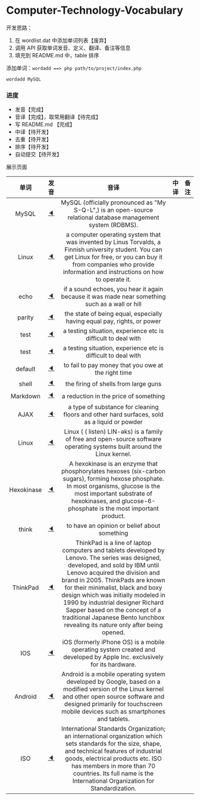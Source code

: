 # Computer-Technology-Vocabulary

开发思路：
1. 在 wordlist.dat 中添加单词列表【废弃】
2. 调用 API  获取单词发音、定义、翻译、备注等信息
3. 填充到 README.md 中，table 排序

添加单词：``wordadd ==> php path/to/project/index.php``
```shell
wordadd MySQL
```



###  进度

- 发音【完成】
- 音译【完成】，取常用翻译【待完成】
- 写 README.md 【完成】
- 中译【待开发】
- 去重【待开发】
- 排序【待开发】
- 自动提交【待开发】



展示页面

| 单词 | 发音 | 音译 | 中译 | 备注 |
| :--: | :--: | :--: | :--: | :--: |
| MySQL |[:speaker:](http://dict.youdao.com/dictvoice?audio=MySQL) | MySQL (officially pronounced as  "My S-Q-L",) is an open-source relational database management system (RDBMS). |      |      |
| Linux |[:speaker:](http://dict.youdao.com/dictvoice?audio=Linux) | a computer operating system that was invented by Linus Torvalds, a Finnish university student. You can get Linux for free, or you can buy it from companies who provide information and instructions on how to operate it. |      |      |
| echo |[:speaker:](http://dict.youdao.com/dictvoice?audio=echo) | if a sound echoes, you hear it again because it was made near something such as a wall or hill |      |      |
| parity |[:speaker:](http://dict.youdao.com/dictvoice?audio=parity) | the state of being equal, especially having equal pay, rights, or power |      |      |
| test |[:speaker:](http://dict.youdao.com/dictvoice?audio=test) | a testing situation, experience etc is difficult to deal with |      |      |
| test |[:speaker:](http://dict.youdao.com/dictvoice?audio=test) | a testing situation, experience etc is difficult to deal with |      |      |
| default |[:speaker:](http://dict.youdao.com/dictvoice?audio=default) | to fail to pay money that you owe at the right time |      |      |
| shell |[:speaker:](http://dict.youdao.com/dictvoice?audio=shell) | the firing of shells from large guns |      |      |
| Markdown |[:speaker:](http://dict.youdao.com/dictvoice?audio=Markdown) | a reduction in the price of something |      |      |
| AJAX |[:speaker:](http://dict.youdao.com/dictvoice?audio=AJAX) | a type of substance for cleaning floors and other hard surfaces, sold as a liquid or powder |      |      |
| Linux |[:speaker:](http://dict.youdao.com/dictvoice?audio=Linux) | Linux ( ( listen) LIN-əks) is a family of free and open-source software operating systems built around the Linux kernel. |      |      |
| Hexokinase |[:speaker:](http://dict.youdao.com/dictvoice?audio=Hexokinase) | A hexokinase is an enzyme that phosphorylates hexoses (six-carbon sugars), forming hexose phosphate. In most organisms, glucose is the most important substrate of hexokinases, and glucose-6-phosphate is the most important product. |      |      |
| think |[:speaker:](http://dict.youdao.com/dictvoice?audio=think) | to have an opinion or belief about something |      |      |
| ThinkPad |[:speaker:](http://dict.youdao.com/dictvoice?audio=ThinkPad) | ThinkPad is a line of laptop computers and tablets developed by Lenovo. The series was designed, developed, and sold by IBM until Lenovo acquired the division and brand in 2005. ThinkPads are known for their minimalist, black and boxy design which was initially modeled in 1990 by industrial designer Richard Sapper based on the concept of a traditional Japanese Bento lunchbox revealing its nature only after being opened. |      |      |
| IOS |[:speaker:](http://dict.youdao.com/dictvoice?audio=IOS) | iOS (formerly iPhone OS) is a mobile operating system created and developed by Apple Inc. exclusively for its hardware. |      |      |
| Android |[:speaker:](http://dict.youdao.com/dictvoice?audio=Android) | Android is a mobile operating system developed by Google, based on a modified version of the Linux kernel and other open source software and designed primarily for touchscreen mobile devices such as smartphones and tablets. |      |      |
| ISO |[:speaker:](http://dict.youdao.com/dictvoice?audio=ISO) | International Standards Organization; an international organization which sets standards for the size, shape, and technical features of industrial goods, electrical products etc. ISO has members in more than 70 countries. Its full name is the International Organization for Standardization. |      |      |